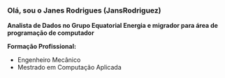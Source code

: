 ### Olá, sou o Janes Rodrigues (JansRodriguez)

**Analista de Dados no Grupo Equatorial Energia e migrador para área de programação de computador**

**Formação Profissional:**
  - Engenheiro Mecânico
  - Mestrado em Computação Aplicada
     
